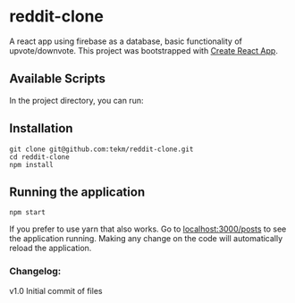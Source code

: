 # reddit-clone
A react app using firebase as a database, basic functionality of upvote/downvote. 
This project was bootstrapped with [Create React App](https://github.com/facebook/create-react-app).

## Available Scripts

In the project directory, you can run:

## Installation
```
git clone git@github.com:tekm/reddit-clone.git
cd reddit-clone
npm install
```

## Running the application
```
npm start
```
If you prefer to use yarn that also works.
Go to [localhost:3000/posts](http://localhost:3000/posts) to see the application running. Making any change on the code will automatically reload the application.


### Changelog:
v1.0
Initial commit of files

